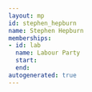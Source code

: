 ```yaml
---
layout: mp
id: stephen_hepburn
name: Stephen Hepburn
memberships:
- id: lab
  name: Labour Party
  start: 
  end: 
autogenerated: true
---
```

